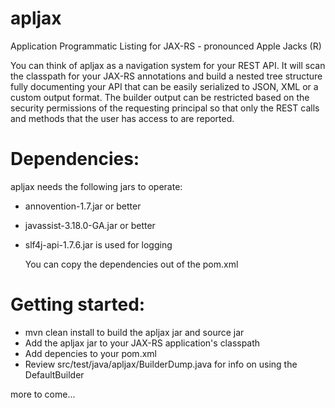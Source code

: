 apljax
======

Application Programmatic Listing for JAX-RS - pronounced Apple Jacks (R)

You can think of apljax as a navigation system for your REST API.  It will scan the classpath
for your JAX-RS annotations and build a nested tree structure fully documenting your API that
can be easily serialized to JSON, XML or a custom output format.  The builder output can be
restricted based on the security permissions of the requesting principal so that only the
REST calls and methods that the user has access to are reported.

Dependencies:
=============

  apljax needs the following jars to operate:

- annovention-1.7.jar or better
- javassist-3.18.0-GA.jar or better
- slf4j-api-1.7.6.jar is used for logging

  You can copy the dependencies out of the pom.xml

Getting started:
================

- mvn clean install to build the apljax jar and source jar
- Add the apljax jar to your JAX-RS application's classpath
- Add depencies to your pom.xml
- Review src/test/java/apljax/BuilderDump.java for info on using the DefaultBuilder

more to come...